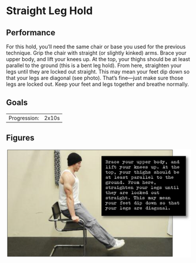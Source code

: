 # Straight Leg Hold

## Performance

For this hold, you’ll need the same chair or base you used for the previous technique. Grip the chair with straight (or slightly kinked) arms. Brace your upper body, and lift your knees up. At the top, your thighs should be at least parallel to the ground (this is a bent leg hold). From here, straighten your legs until they are locked out straight. This may mean your feet dip down so that your legs are diagonal (see photo). That’s fine—just make sure those legs are locked out. Keep your feet and legs together and breathe normally.

## Goals

| | |
|---|---|
|Progression: | 2x10s |

## Figures

![](../../images/00_stretching/03_posterior_chain/2.png)
